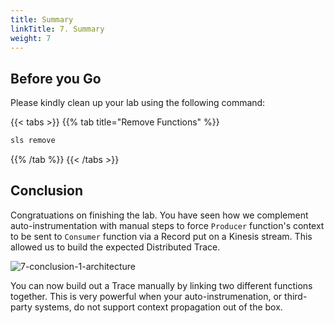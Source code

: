 ```yaml
---
title: Summary
linkTitle: 7. Summary
weight: 7
---
```


## Before you Go

Please kindly clean up your lab using the following command:

{{< tabs >}}
{{% tab title="Remove Functions" %}}

``` bash
sls remove
```

{{% /tab %}}
{{< /tabs >}}

## Conclusion

Congratuations on finishing the lab. You have seen how we complement auto-instrumentation with manual steps to force `Producer` function's context to be sent to `Consumer` function via a Record put on a Kinesis stream. This allowed us to build the expected Distributed Trace.

![7-conclusion-1-architecture](../images/7-conclusion-1-architecture.png)

You can now build out a Trace manually by linking two different functions together. This is very powerful when your auto-instrumenation, or third-party systems, do not support context propagation out of the box.
